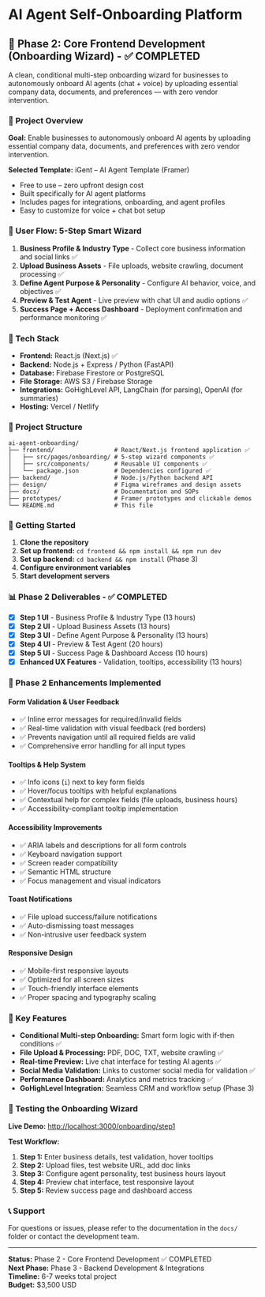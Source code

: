 # AI Agent Self-Onboarding Platform

## 🚀 Phase 2: Core Frontend Development (Onboarding Wizard) - ✅ COMPLETED

A clean, conditional multi-step onboarding wizard for businesses to autonomously onboard AI agents (chat + voice) by uploading essential company data, documents, and preferences — with zero vendor intervention.

### 🎯 Project Overview

**Goal:** Enable businesses to autonomously onboard AI agents by uploading essential company data, documents, and preferences with zero vendor intervention.

**Selected Template:** iGent – AI Agent Template (Framer)
- Free to use – zero upfront design cost
- Built specifically for AI agent platforms
- Includes pages for integrations, onboarding, and agent profiles
- Easy to customize for voice + chat bot setup

### 🧭 User Flow: 5-Step Smart Wizard

1. **Business Profile & Industry Type** - Collect core business information and social links ✅
2. **Upload Business Assets** - File uploads, website crawling, document processing ✅
3. **Define Agent Purpose & Personality** - Configure AI behavior, voice, and objectives ✅
4. **Preview & Test Agent** - Live preview with chat UI and audio options ✅
5. **Success Page + Access Dashboard** - Deployment confirmation and performance monitoring ✅

### 🔧 Tech Stack

- **Frontend:** React.js (Next.js) ✅
- **Backend:** Node.js + Express / Python (FastAPI)
- **Database:** Firebase Firestore or PostgreSQL
- **File Storage:** AWS S3 / Firebase Storage
- **Integrations:** GoHighLevel API, LangChain (for parsing), OpenAI (for summaries)
- **Hosting:** Vercel / Netlify

### 📁 Project Structure

```
ai-agent-onboarding/
├── frontend/                 # React/Next.js frontend application ✅
│   ├── src/pages/onboarding/ # 5-step wizard components ✅
│   ├── src/components/       # Reusable UI components ✅
│   └── package.json          # Dependencies configured ✅
├── backend/                  # Node.js/Python backend API
├── design/                   # Figma wireframes and design assets
├── docs/                     # Documentation and SOPs
├── prototypes/               # Framer prototypes and clickable demos
└── README.md                 # This file
```

### 🚀 Getting Started

1. **Clone the repository**
2. **Set up frontend:** `cd frontend && npm install && npm run dev`
3. **Set up backend:** `cd backend && npm install` (Phase 3)
4. **Configure environment variables**
5. **Start development servers**

### 📊 Phase 2 Deliverables - ✅ COMPLETED

- [x] **Step 1 UI** - Business Profile & Industry Type (13 hours)
- [x] **Step 2 UI** - Upload Business Assets (13 hours)
- [x] **Step 3 UI** - Define Agent Purpose & Personality (13 hours)
- [x] **Step 4 UI** - Preview & Test Agent (20 hours)
- [x] **Step 5 UI** - Success Page & Dashboard Access (10 hours)
- [x] **Enhanced UX Features** - Validation, tooltips, accessibility (13 hours)

### 🎨 Phase 2 Enhancements Implemented

#### **Form Validation & User Feedback**
- ✅ Inline error messages for required/invalid fields
- ✅ Real-time validation with visual feedback (red borders)
- ✅ Prevents navigation until all required fields are valid
- ✅ Comprehensive error handling for all input types

#### **Tooltips & Help System**
- ✅ Info icons (`i`) next to key form fields
- ✅ Hover/focus tooltips with helpful explanations
- ✅ Contextual help for complex fields (file uploads, business hours)
- ✅ Accessibility-compliant tooltip implementation

#### **Accessibility Improvements**
- ✅ ARIA labels and descriptions for all form controls
- ✅ Keyboard navigation support
- ✅ Screen reader compatibility
- ✅ Semantic HTML structure
- ✅ Focus management and visual indicators

#### **Toast Notifications**
- ✅ File upload success/failure notifications
- ✅ Auto-dismissing toast messages
- ✅ Non-intrusive user feedback system

#### **Responsive Design**
- ✅ Mobile-first responsive layouts
- ✅ Optimized for all screen sizes
- ✅ Touch-friendly interface elements
- ✅ Proper spacing and typography scaling

### 🔗 Key Features

- **Conditional Multi-step Onboarding:** Smart form logic with if-then conditions ✅
- **File Upload & Processing:** PDF, DOC, TXT, website crawling ✅
- **Real-time Preview:** Live chat interface for testing AI agents ✅
- **Social Media Validation:** Links to customer social media for validation ✅
- **Performance Dashboard:** Analytics and metrics tracking ✅
- **GoHighLevel Integration:** Seamless CRM and workflow setup (Phase 3)

### 🧪 Testing the Onboarding Wizard

**Live Demo:** [http://localhost:3000/onboarding/step1](http://localhost:3000/onboarding/step1)

**Test Workflow:**
1. **Step 1:** Enter business details, test validation, hover tooltips
2. **Step 2:** Upload files, test website URL, add doc links
3. **Step 3:** Configure agent personality, test business hours layout
4. **Step 4:** Preview chat interface, test responsive layout
5. **Step 5:** Review success page and dashboard access

### 📞 Support

For questions or issues, please refer to the documentation in the `docs/` folder or contact the development team.

---

**Status:** Phase 2 - Core Frontend Development ✅ COMPLETED  
**Next Phase:** Phase 3 - Backend Development & Integrations  
**Timeline:** 6-7 weeks total project  
**Budget:** $3,500 USD 